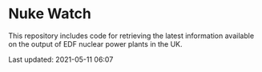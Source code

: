 # Nuke Watch

This repository includes code for retrieving the latest information available on the output of EDF nuclear power plants in the UK.

Last updated: 2021-05-11 06:07